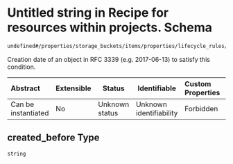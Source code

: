 # Untitled string in Recipe for resources within projects. Schema

```txt
undefined#/properties/storage_buckets/items/properties/lifecycle_rules/items/properties/condition/properties/created_before
```

Creation date of an object in RFC 3339 (e.g. 2017-06-13) to satisfy this condition.


| Abstract            | Extensible | Status         | Identifiable            | Custom Properties | Additional Properties | Access Restrictions | Defined In                                                              |
| :------------------ | ---------- | -------------- | ----------------------- | :---------------- | --------------------- | ------------------- | ----------------------------------------------------------------------- |
| Can be instantiated | No         | Unknown status | Unknown identifiability | Forbidden         | Allowed               | none                | [resources.schema.json\*](resources.schema.json "open original schema") |

## created_before Type

`string`

